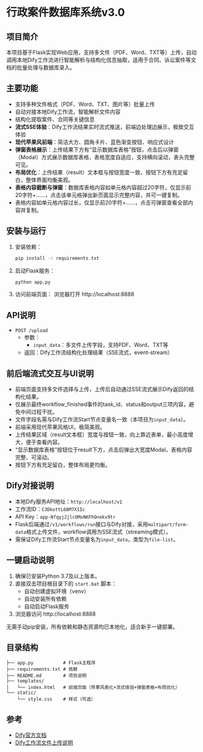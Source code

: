 # 行政案件数据库系统v3.0

## 项目简介
本项目基于Flask实现Web应用，支持多文件（PDF、Word、TXT等）上传，自动调用本地Dify工作流进行智能解析与结构化信息抽取，适用于合同、诉讼案件等文档的批量处理与数据库录入。

## 主要功能
- 支持多种文件格式（PDF、Word、TXT、图片等）批量上传
- 自动对接本地Dify工作流，智能解析文件内容
- 结构化提取案件、合同等关键信息
- **流式SSE体验**：Dify工作流结果实时流式推送，前端边处理边展示，极致交互体验
- **现代苹果风前端**：简洁大方、圆角卡片、蓝色渐变按钮、响应式设计
- **弹窗表格展示**：上传结果下方有“显示数据库表格”按钮，点击后以弹窗（Modal）方式展示数据库表格，表格宽度自适应，支持横向滚动，表头完整可见。
- **布局优化**：上传结果（result）文本框与按钮宽度一致，按钮下方有充足留白，整体界面均衡美观。
- **表格内容截断与弹窗**：数据库表格内容如单元格内容超过20字符，仅显示前20字符+……，点击该单元格弹出新页面显示完整内容，并可一键复制。
- 表格内容如单元格内容过长，仅显示前20字符+……，点击可弹窗查看全部内容并复制。

## 安装与运行
1. 安装依赖：
   ```bash
   pip install -r requirements.txt
   ```
2. 启动Flask服务：
   ```bash
   python app.py
   ```
3. 访问前端页面：
   浏览器打开 http://localhost:8888

## API说明
- `POST /upload`
  - 参数：
    - `input_data`：多文件上传字段，支持PDF、Word、TXT等
  - 返回：Dify工作流结构化处理结果（SSE流式，event-stream）

## 前后端流式交互与UI说明
- 前端页面支持多文件选择与上传，上传后自动通过SSE流式展示Dify返回的结构化结果。
- 仅展示最终workflow_finished事件的task_id、status和output三项内容，避免中间过程干扰。
- 文件字段名需与Dify工作流Start节点变量名一致（本项目为`input_data`）。
- 前端采用现代苹果风格UI，极简美观。
- 上传结果区域（result文本框）宽度与按钮一致，向上靠近表单，最小高度增大，便于查看内容。
- “显示数据库表格”按钮位于result下方，点击后弹出大宽度Modal，表格内容完整、可滚动。
- 按钮下方有充足留白，整体布局更均衡。

## Dify对接说明
- 本地Dify服务API地址：`http://localhost/v1`
- 工作流ID：`C3DkottL68M7X1Ic`
- API Key：`app-Nfqyj2jlcOMxNKFhOnekv9tr`
- Flask后端通过`/v1/workflows/run`接口与Dify对接，采用`multipart/form-data`格式上传文件，workflow调用为SSE流式（streaming模式）。
- 需保证Dify工作流Start节点变量名为`input_data`，类型为`file-list`。

## 一键启动说明

1. 确保已安装Python 3.7及以上版本。
2. 直接双击项目根目录下的 `start.bat` 脚本：
   - 自动创建虚拟环境（venv）
   - 自动安装所有依赖
   - 自动启动Flask服务
3. 浏览器访问 http://localhost:8888

无需手动pip安装，所有依赖和静态资源均已本地化，适合新手一键部署。

## 目录结构
```
├── app.py           # Flask主程序
├── requirements.txt # 依赖
├── README.md        # 项目说明
├── templates/
│   └── index.html   # 前端页面（苹果风美化+流式体验+弹窗表格+布局优化）
└── static/
    └── style.css    # 样式（可选）
```

## 参考
- [Dify官方文档](https://docs.dify.ai/)
- [Dify工作流文件上传说明](https://docs.dify.ai/guides/workflow/file-upload) 